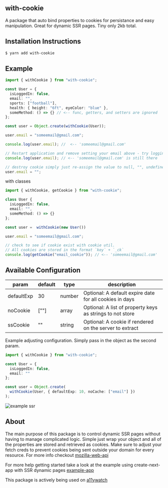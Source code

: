 ## with-cookie

A package that auto bind properties to cookies for persistance and easy manipulation. Great for dynamic SSR pages. Tiny only 2kb total.

## Installation Instructions

```bash
$ yarn add with-cookie
```

## Example

```typescript
import { withCookie } from "with-cookie";

const User = {
  isLoggedIn: false,
  email: "",
  sports: ["football"],
  health: { height: "6ft", eyeColor: "blue" },
  someMethod: () => {} // <-- func, getters, and setters are ignored
};

const user = Object.create(withCookie(User));

user.email = "someemail@gmail.com";

console.log(user.email); //  <-- 'someemail@gmail.com'

// Restart application and remove setting your email above - try logging the same property
console.log(user.email); // <-- 'someemail@gmail.com' is still there

// destroy cookie simply just re-assign the value to null, "", undefined, or delete obj.key
user.email = "";
```

with classes

```typescript
import { withCookie, getCookie } from "with-cookie";

class User {
  isLoggedIn: false,
  email: "",
  someMethod: () => {}
};

const user =  withCookie(new User())

user.email = "someemail@gmail.com";

// check to see if cookie exist with cookie util.
// All cookies are stored in the format `key` + `_ck`
console.log(getCookie("email_cookie")); // <-- 'someemail@gmail.com'

```

## Available Configuration

| param      | default | type   | description                                               |
| ---------- | ------- | ------ | --------------------------------------------------------- |
| defaultExp | 30      | number | Optional: A default expire date for all cookies in days   |
| noCookie   | [""]    | array  | Optional: A list of property keys as strings to not store |
| ssCookie   | ""      | string | Optional: A cookie if rendered on the server to extract   |

Example adjusting configuration. Simply pass in the object as the second param.

```typescript
import { withCookie } from "with-cookie";

const User = {
  isLoggedIn: false,
  email: ""
};

const user = Object.create(
  withCookie(User, { defaultExp: 10, noCache: ["email"] })
);
```

![example ssr](https://j.gifs.com/ZYDEZv.gif)

## About

The main purpose of this package is to control dynamic SSR pages without having to manage complicated logic. Simple just wrap your object and all of the properties are stored and retrieved as cookies. Make sure to adjust your fetch creds to prevent cookies being sent outside your domain for every resource. For more info checkout [mozilla-web-api](https://developer.mozilla.org/en-US/docs/Web/API/WindowOrWorkerGlobalScope/fetch#Parameters)

For more help getting started take a look at the example using create-next-app with SSR dynamic pages [example-app](https://github.com/A11yWatch/with-cookie-example)

This package is actively being used on [a11ywatch](https://www.a11ywatch.com)

